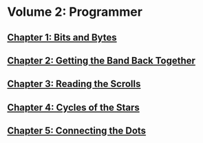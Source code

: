 # Volume 2: Programmer
## [Chapter 1: Bits and Bytes](1-BITS-AND-BYTES/index.md)
## [Chapter 2: Getting the Band Back Together](2-GETTING-THE-BAND-BACK-TOGETHER/index.md)
## [Chapter 3: Reading the Scrolls](3-READING-THE-SCROLLS/index.md)
## [Chapter 4: Cycles of the Stars](4-CYCLES-OF-THE-STARS/index.md)
## [Chapter 5: Connecting the Dots](5-CONNECTING-THE-DOTS/index.md)
